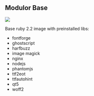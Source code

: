 ## Modulor Base

[![](https://images.microbadger.com/badges/image/tomasce/modulor-base.svg)](https://microbadger.com/images/tomasce/modulor-base "Get your own image badge on microbadger.com")

Base ruby 2.2 image with preinstalled libs:

* fontforge
* ghostscript
* harfbuzz
* image magick
* nginx
* nodejs
* phantomjs
* ttf2eot
* ttfautohint
* qt5
* woff2
